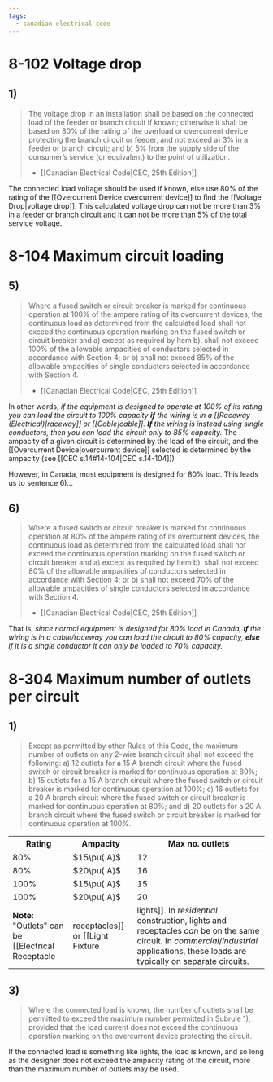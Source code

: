 ```yaml
---
tags:
  - canadian-electrical-code
---
```

# 8-102 Voltage drop
## 1)
> The voltage drop in an installation shall be based on the connected load of the feeder or branch circuit if known; otherwise it shall be based on 80% of the rating of the overload or overcurrent device protecting the branch circuit or feeder, and not exceed
> 	a) 3% in a feeder or branch circuit; and
> 	b) 5% from the supply side of the consumer’s service (or equivalent) to the point of utilization.
> - [[Canadian Electrical Code|CEC, 25th Edition]]

The connected load voltage should be used if known, else use $80\%$ of the rating of the [[Overcurrent Device|overcurrent device]] to find the [[Voltage Drop|voltage drop]]. This calculated voltage drop can not be more than $3\%$ in a feeder or branch circuit and it can not be more than $5\%$ of the total service voltage.
# 8-104 Maximum circuit loading
## 5)
> Where a fused switch or circuit breaker is marked for continuous operation at 100% of the ampere rating of its overcurrent devices, the continuous load as determined from the calculated load shall not exceed the continuous operation marking on the fused switch or circuit breaker and
> 	a) except as required by Item b), shall not exceed 100% of the allowable ampacities of conductors selected in accordance with Section 4; or
> 	b) shall not exceed 85% of the allowable ampacities of single conductors selected in accordance with Section 4.
> - [[Canadian Electrical Code|CEC, 25th Edition]]

In other words, *if the equipment is designed to operate at 100% of its rating you can load the circuit to 100% capacity **if** the wiring is in a [[Raceway (Electrical)|raceway]] or [[Cable|cable]]. **If** the wiring is instead using single conductors, then you can load the circuit only to 85% capacity.* The ampacity of a given circuit is determined by the load of the circuit, and the [[Overcurrent Device|overcurrent device]] selected is determined by the ampacity (see [[CEC s.14#14-104|CEC s.14-104]])

However, in Canada, most equipment is designed for 80% load. This leads us to sentence 6)...
## 6)
>Where a fused switch or circuit breaker is marked for continuous operation at 80% of the ampere rating of its overcurrent devices, the continuous load as determined from the calculated load shall not exceed the continuous operation marking on the fused switch or circuit breaker and
>	a) except as required by Item b), shall not exceed 80% of the allowable ampacities of conductors selected in accordance with Section 4; or
>	b) shall not exceed 70% of the allowable ampacities of single conductors selected in accordance with Section 4.
>- [[Canadian Electrical Code|CEC, 25th Edition]]

That is, *since normal equipment is designed for 80% load in Canada, **if** the wiring is in a cable/raceway you can load the circuit to 80% capacity, **else** if it is a single conductor it can only be loaded to 70% capacity.*
# 8-304 Maximum number of outlets per circuit
## 1)
> Except as permitted by other Rules of this Code, the maximum number of outlets on any 2-wire branch circuit shall not exceed the following:
> 	a) 12 outlets for a 15 A branch circuit where the fused switch or circuit breaker is marked for continuous operation at 80%;
> 	b) 15 outlets for a 15 A branch circuit where the fused switch or circuit breaker is marked for continuous operation at 100%;
> 	c) 16 outlets for a 20 A branch circuit where the fused switch or circuit breaker is marked for continuous operation at 80%; and
> 	d) 20 outlets for a 20 A branch circuit where the fused switch or circuit breaker is marked for continuous operation at 100%.

| Rating  | Ampacity    | Max no. outlets |
| ------- | ----------- | --------------- |
| $80\%$  | $15\pu{ A}$ | $12$            |
| $80\%$  | $20\pu{ A}$ | $16$            |
| $100\%$ | $15\pu{ A}$ | $15$            |
| $100\%$ | $20\pu{ A}$ | $20$            |
**Note:** "Outlets" can be [[Electrical Receptacle|receptacles]] or [[Light Fixture|lights]]. In *residential* construction, lights and receptacles *can* be on the same circuit. In *commercial*/*industrial* applications, these loads are typically on separate circuits.

## 3)
> Where the connected load is known, the number of outlets shall be permitted to exceed the maximum number permitted in Subrule 1), provided that the load current does not exceed the continuous operation marking on the overcurrent device protecting the circuit.

If the connected load is something like lights, the load is known, and so long as the designer does not exceed the ampacity rating of the circuit, more than the maximum number of outlets may be used.